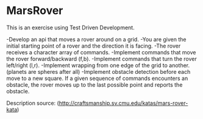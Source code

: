 MarsRover
=========

This is an exercise using Test Driven Development.

-Develop an api that moves a rover around on a grid.
-You are given the initial starting point of a rover and the direction it is facing.
-The rover receives a character array of commands.
-Implement commands that move the rover forward/backward (f,b).
-Implement commands that turn the rover left/right (l,r).
-Implement wrapping from one edge of the grid to another. (planets are spheres after all)
-Implement obstacle detection before each move to a new square. If a given sequence of commands encounters an obstacle, the rover moves up to the last possible point and reports the obstacle.

Description source: (http://craftsmanship.sv.cmu.edu/katas/mars-rover-kata) 
